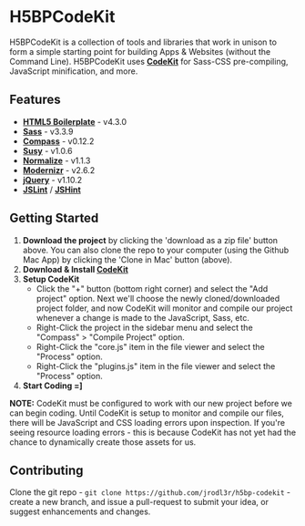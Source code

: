 # H5BPCodeKit
H5BPCodeKit is a collection of tools and libraries that work in
unison to form a simple starting point for building Apps & Websites
(without the Command Line). H5BPCodeKit uses
**[CodeKit](http://incident57.com/codekit)** for Sass-CSS pre-compiling,
JavaScript minification, and more.

## Features
  * **[HTML5 Boilerplate](http://html5boilerplate.com)** - v4.3.0
  * **[Sass](http://sass-lang.com)** - v3.3.9
  * **[Compass](http://compass-style.org)** - v0.12.2
  * **[Susy](http://susy.oddbird.net)** - v1.0.6
  * **[Normalize](http://necolas.github.io/normalize.css)** - v1.1.3
  * **[Modernizr](http://modernizr.com)** - v2.6.2
  * **[jQuery](http://jquery.com)** - v1.10.2
  * **[JSLint](http://jslint.com)** / **[JSHint](http://www.jshint.com)**


## Getting Started

1. **Download the project** by clicking the 'download as a zip file' button
above. You can also clone the repo to your computer (using the Github Mac App)
by clicking the 'Clone in Mac' button (above).
2. **Download & Install [CodeKit](http://incident57.com/codekit)**
3. **Setup CodeKit**
    * Click the "+" button (bottom right corner) and select the "Add project"
      option. Next we'll choose the newly cloned/downloaded project folder,
      and now CodeKit will monitor and compile our project whenever a change
      is made to the JavaScript, Sass, etc.
    * Right-Click the project in the sidebar menu and select the 
      "Compass" > "Compile Project" option.
    * Right-Click the "core.js" item in the file viewer and select the
      "Process" option.
    * Right-Click the "plugins.js" item in the file viewer and select the
      "Process" option.
4. **Start Coding =]**

**NOTE:** CodeKit must be configured to work with our new project before we
can begin coding. Until CodeKit is setup to monitor and compile our files,
there will be JavaScript and CSS loading errors upon inspection. If you're
seeing resource loading errors - this is because CodeKit has not yet had the
chance to dynamically create those assets for us.


## Contributing

Clone the git repo - `git clone https://github.com/jrodl3r/h5bp-codekit` -
create a new branch, and issue a pull-request to submit your idea, or
suggest enhancements and changes.